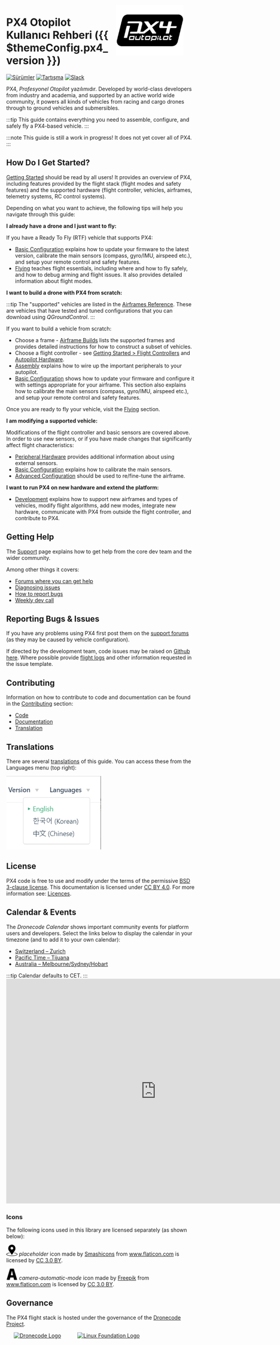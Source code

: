 <div style="float:right; padding:10px; margin-right:20px;"><a href="http://px4.io/"><img src="../assets/site/logo_pro_small.png" title="Px4 Logo" width="180px" /></a></div>

# PX4 Otopilot Kullanıcı Rehberi ({{ $themeConfig.px4_version }})

[![Sürümler](https://img.shields.io/badge/release-master-blue.svg)](https://github.com/PX4/PX4-Autopilot/releases) [![Tartışma](https://img.shields.io/badge/discuss-px4-ff69b4.svg)](http://discuss.px4.io/) [![Slack](https://px4-slack.herokuapp.com/badge.svg)](http://slack.px4.io)

PX4, *Profesyonel Otopilot* yazılımıdır. Developed by world-class developers from industry and academia, and supported by an active world wide community, it powers all kinds of vehicles from racing and cargo drones through to ground vehicles and submersibles.

:::tip
This guide contains everything you need to assemble, configure, and safely fly a PX4-based vehicle.
:::

:::note
This guide is still a work in progress! It does not yet cover all of PX4.
:::

## How Do I Get Started?

[Getting Started](getting_started/README.md) should be read by all users! It provides an overview of PX4, including features provided by the flight stack (flight modes and safety features) and the supported hardware (flight controller, vehicles, airframes, telemetry systems, RC control systems).

Depending on what you want to achieve, the following tips will help you navigate through this guide:

**I already have a drone and I just want to fly:**

If you have a Ready To Fly (RTF) vehicle that supports PX4:

* [Basic Configuration](config/README.md) explains how to update your firmware to the latest version, calibrate the main sensors (compass, gyro/IMU, airspeed etc.), and setup your remote control and safety features.
* [Flying](flying/README.md) teaches flight essentials, including where and how to fly safely, and how to debug arming and flight issues. It also provides detailed information about flight modes.

**I want to build a drone with PX4 from scratch:**

:::tip
The "supported" vehicles are listed in the [Airframes Reference](airframes/airframe_reference.md). These are vehicles that have tested and tuned configurations that you can download using *QGroundControl*.
:::

If you want to build a vehicle from scratch:

* Choose a frame - [Airframe Builds](airframes/README.md) lists the supported frames and provides detailed instructions for how to construct a subset of vehicles.
* Choose a flight controller - see [Getting Started > Flight Controllers](getting_started/flight_controller_selection.md) and [Autopilot Hardware](flight_controller/README.md).
* [Assembly](assembly/README.md) explains how to wire up the important peripherals to your autopilot.
* [Basic Configuration](config/README.md) shows how to update your firmware and configure it with settings appropriate for your airframe. This section also explains how to calibrate the main sensors (compass, gyro/IMU, airspeed etc.), and setup your remote control and safety features.

Once you are ready to fly your vehicle, visit the [Flying](flying/README.md) section.

**I am modifying a supported vehicle:**

Modifications of the flight controller and basic sensors are covered above. In order to use new sensors, or if you have made changes that significantly affect flight characteristics:

* [Peripheral Hardware](peripherals/README.md) provides additional information about using external sensors.
* [Basic Configuration](config/README.md) explains how to calibrate the main sensors.
* [Advanced Configuration](advanced_config/README.md) should be used to re/fine-tune the airframe.

**I want to run PX4 on new hardware and extend the platform:**

* [Development](development/development.md) explains how to support new airframes and types of vehicles, modify flight algorithms, add new modes, integrate new hardware, communicate with PX4 from outside the flight controller, and contribute to PX4.

## Getting Help

The [Support](contribute/support.md) page explains how to get help from the core dev team and the wider community.

Among other things it covers:

* [Forums where you can get help](contribute/support.md#forums-and-chat)
* [Diagnosing issues](contribute/support.md#diagnosing-problems)
* [How to report bugs](contribute/support.md#issue-bug-reporting)
* [Weekly dev call](contribute/support.md#weekly-dev-call)

## Reporting Bugs & Issues

If you have any problems using PX4 first post them on the [support forums](contribute/support.md#forums-and-chat) (as they may be caused by vehicle configuration).

If directed by the development team, code issues may be raised on [Github here](https://github.com/PX4/PX4-Autopilot/issues). Where possible provide [flight logs](getting_started/flight_reporting.md) and other information requested in the issue template.

## Contributing

Information on how to contribute to code and documentation can be found in the [Contributing](contribute/README.md) section:

* [Code](contribute/README.md)
* [Documentation](contribute/docs.md)
* [Translation](contribute/translation.md)

## Translations

There are several [translations](contribute/translation.md) of this guide. You can access these from the Languages menu (top right):

![Language Selector](../assets/vuepress/language_selector.png)

## License

PX4 code is free to use and modify under the terms of the permissive [BSD 3-clause license](https://opensource.org/licenses/BSD-3-Clause). This documentation is licensed under [CC BY 4.0](https://creativecommons.org/licenses/by/4.0/). For more information see: [Licences](contribute/licenses.md).

## Calendar & Events

The *Dronecode Calendar* shows important community events for platform users and developers. Select the links below to display the calendar in your timezone (and to add it to your own calendar):

* [Switzerland – Zurich](https://calendar.google.com/calendar/embed?src=linuxfoundation.org_g21tvam24m7pm7jhev01bvlqh8%40group.calendar.google.com&ctz=Europe%2FZurich)
* [Pacific Time – Tijuana](https://calendar.google.com/calendar/embed?src=linuxfoundation.org_g21tvam24m7pm7jhev01bvlqh8%40group.calendar.google.com&ctz=America%2FTijuana)
* [Australia – Melbourne/Sydney/Hobart](https://calendar.google.com/calendar/embed?src=linuxfoundation.org_g21tvam24m7pm7jhev01bvlqh8%40group.calendar.google.com&ctz=Australia%2FSydney)

:::tip
Calendar defaults to CET. ::: <iframe src="https://calendar.google.com/calendar/embed?title=Dronecode%20Calendar&amp;mode=WEEK&amp;height=600&amp;wkst=1&amp;bgcolor=%23FFFFFF&amp;src=linuxfoundation.org_g21tvam24m7pm7jhev01bvlqh8%40group.calendar.google.com&amp;color=%23691426&amp;ctz=Europe%2FZurich" style="border-width:0" width="800" height="600" frameborder="0" scrolling="no" mark="crwd-mark"></iframe> 

### Icons

The following icons used in this library are licensed separately (as shown below):

<img src="../assets/site/position_fixed.svg" title="Position fix required (e.g. GPS)" width="30px" /> *placeholder* icon made by <a href="https://www.flaticon.com/authors/smashicons" title="Smashicons">Smashicons</a> from <a href="https://www.flaticon.com/" title="Flaticon">www.flaticon.com</a> is licensed by <a href="http://creativecommons.org/licenses/by/3.0/" title="Creative Commons BY 3.0" target="_blank">CC 3.0 BY</a>.

<img src="../assets/site/automatic_mode.svg" title="Automatic mode" width="30px" /> *camera-automatic-mode* icon made by <a href="http://www.freepik.com" title="Freepik">Freepik</a> from <a href="https://www.flaticon.com/" title="Flaticon">www.flaticon.com</a> is licensed by <a href="http://creativecommons.org/licenses/by/3.0/" title="Creative Commons BY 3.0" target="_blank">CC 3.0 BY</a>.

## Governance

The PX4 flight stack is hosted under the governance of the [Dronecode Project](https://www.dronecode.org/).

<a href="https://www.dronecode.org/" style="padding:20px"><img src="https://mavlink.io/assets/site/logo_dronecode.png" alt="Dronecode Logo" width="110px"/></a>
<a href="https://www.linuxfoundation.org/projects" style="padding:20px;"><img src="https://mavlink.io/assets/site/logo_linux_foundation.png" alt="Linux Foundation Logo" width="80px" /></a>

<div style="padding:10px">&nbsp;</div>
